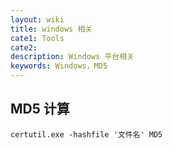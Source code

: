 ```yaml
---
layout: wiki
title: windows 相关
cate1: Tools
cate2: 
description: Windows 平台相关
keywords: Windows，MD5
---
```


## MD5 计算

```
certutil.exe -hashfile '文件名' MD5
```
